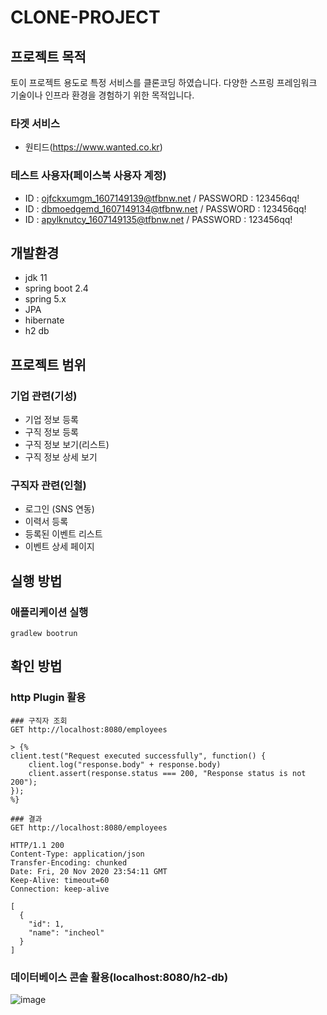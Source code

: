 # CLONE-PROJECT

## 프로젝트 목적
토이 프로젝트 용도로 특정 서비스를 클론코딩 하였습니다. 다양한 스프링 프레임워크 기술이나 인프라 환경을 경험하기 위한 목적입니다. 

### 타겟 서비스
- 원티드(https://www.wanted.co.kr)

### 테스트 사용자(페이스북 사용자 계정)
- ID : ojfckxumgm_1607149139@tfbnw.net / PASSWORD : 123456qq!
- ID : dbmoedgemd_1607149134@tfbnw.net / PASSWORD : 123456qq!
- ID : apylknutcy_1607149135@tfbnw.net / PASSWORD : 123456qq!

## 개발환경
- jdk 11
- spring boot 2.4
- spring 5.x
- JPA
- hibernate
- h2 db

## 프로젝트 범위
### 기업 관련(기성)
- 기업 정보 등록
- 구직 정보 등록
- 구직 정보 보기(리스트)
- 구직 정보 상세 보기

### 구직자 관련(인철)
- 로그인 (SNS 연동)
- 이력서 등록
- 등록된 이벤트 리스트
- 이벤트 상세 페이지

## 실행 방법

### 애플리케이션 실행

```
gradlew bootrun
```

## 확인 방법
### http Plugin 활용
```
### 구직자 조회
GET http://localhost:8080/employees

> {%
client.test("Request executed successfully", function() {
    client.log("response.body" + response.body)
    client.assert(response.status === 200, "Response status is not 200");
});
%}
```

```
### 결과
GET http://localhost:8080/employees

HTTP/1.1 200 
Content-Type: application/json
Transfer-Encoding: chunked
Date: Fri, 20 Nov 2020 23:54:11 GMT
Keep-Alive: timeout=60
Connection: keep-alive

[
  {
    "id": 1,
    "name": "incheol"
  }
]
```

### 데이터베이스 콘솔 활용(localhost:8080/h2-db)
![image](https://user-images.githubusercontent.com/2491418/99860795-7b358480-2bd7-11eb-916b-ffbd9b665ce8.png)


